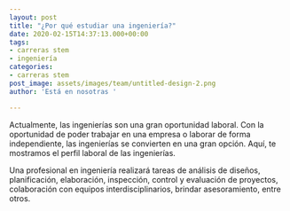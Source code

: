 ```yaml
---
layout: post
title: "¿Por qué estudiar una ingeniería?"
date: 2020-02-15T14:37:13.000+00:00
tags:
- carreras stem
- ingeniería
categories:
- carreras stem
post_image: assets/images/team/untitled-design-2.png
author: 'Está en nosotras '

---
```

<p>Actualmente, las ingenierías son una gran oportunidad laboral. Con la oportunidad de poder trabajar en una empresa o laborar de forma independiente, las ingenierías se convierten en una gran opción. Aquí, te mostramos el perfil laboral de las ingenierías. 

Una profesional en ingeniería realizará tareas de análisis de diseños, planificación, elaboración, inspección, control y evaluación de proyectos, colaboración con equipos interdisciplinarios, brindar asesoramiento, entre otros.  </p>